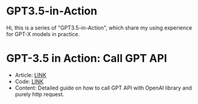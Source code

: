 # GPT3.5-in-Action
Hi, this is a series of "GPT3.5-in-Action", which share my using experience for GPT-X models in practice.

# GPT-3.5 in Action: Call GPT API
- Article: [LINK](https://medium.com/@yingbiao/gpt-3-5-in-action-call-gpt-api-33157169794f)
- Code: [LINK](call-gpt-api.ipynb)
- Content: Detailed guide on how to call GPT API with OpenAI library and purely http request.
